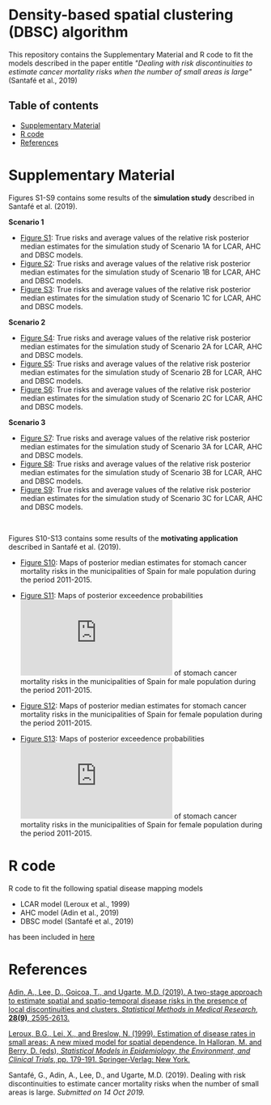 # Density-based spatial clustering (DBSC) algorithm
This repository contains the Supplementary Material and R code to fit the models described in the paper entitle _"Dealing with risk discontinuities to estimate cancer mortality risks when the number of small areas is large"_ (Santafé et al., 2019)

## Table of contents

- [Supplementary Material](#Supplementary-Material)
- [R code](#R-code)
- [References](#References)


# Supplementary Material
Figures S1-S9 contains some results of the __simulation study__ described in Santafé et al. (2019).

__Scenario 1__
- [Figure S1](https://github.com/spatialstatisticsupna/DBSC_article/blob/master/pdf/SimulationStudy_Scenario1A.pdf): True risks and average values of the relative risk posterior median estimates for the simulation study of Scenario 1A for LCAR, AHC and DBSC models.
- [Figure S2](https://github.com/spatialstatisticsupna/DBSC_article/blob/master/pdf/SimulationStudy_Scenario1B.pdf): True risks and average values of the relative risk posterior median estimates for the simulation study of Scenario 1B for LCAR, AHC and DBSC models.
- [Figure S3](https://github.com/spatialstatisticsupna/DBSC_article/blob/master/pdf/SimulationStudy_Scenario1C.pdf): True risks and average values of the relative risk posterior median estimates for the simulation study of Scenario 1C for LCAR, AHC and DBSC models.

__Scenario 2__
- [Figure S4](https://github.com/spatialstatisticsupna/DBSC_article/blob/master/pdf/SimulationStudy_Scenario2A.pdf): True risks and average values of the relative risk posterior median estimates for the simulation study of Scenario 2A for LCAR, AHC and DBSC models.
- [Figure S5](https://github.com/spatialstatisticsupna/DBSC_article/blob/master/pdf/SimulationStudy_Scenario2B.pdf): True risks and average values of the relative risk posterior median estimates for the simulation study of Scenario 2B for LCAR, AHC and DBSC models.
- [Figure S6](https://github.com/spatialstatisticsupna/DBSC_article/blob/master/pdf/SimulationStudy_Scenario2C.pdf): True risks and average values of the relative risk posterior median estimates for the simulation study of Scenario 2C for LCAR, AHC and DBSC models.

__Scenario 3__
- [Figure S7](https://github.com/spatialstatisticsupna/DBSC_article/blob/master/pdf/SimulationStudy_Scenario3A.pdf): True risks and average values of the relative risk posterior median estimates for the simulation study of Scenario 3A for LCAR, AHC and DBSC models.
- [Figure S8](https://github.com/spatialstatisticsupna/DBSC_article/blob/master/pdf/SimulationStudy_Scenario3B.pdf): True risks and average values of the relative risk posterior median estimates for the simulation study of Scenario 3B for LCAR, AHC and DBSC models.
- [Figure S9](https://github.com/spatialstatisticsupna/DBSC_article/blob/master/pdf/SimulationStudy_Scenario3C.pdf): True risks and average values of the relative risk posterior median estimates for the simulation study of Scenario 3C for LCAR, AHC and DBSC models.

<br>

Figures S10-S13 contains some results of the __motivating application__ described in Santafé et al. (2019).

- [Figure S10](https://github.com/spatialstatisticsupna/DBSC_article/blob/master/pdf/MotivatingApplication_Males_PosteriorRisks.pdf): Maps of posterior median estimates for stomach cancer mortality risks in the municipalities of Spain for male population during the period 2011-2015.
- [Figure S11](https://github.com/spatialstatisticsupna/DBSC_article/blob/master/pdf/MotivatingApplication_Males_ExceedenceProbabilities.pdf): Maps of posterior exceedence probabilities ![equation](https://latex.codecogs.com/gif.latex?P%28r_i%20%3E1%20%7C%20%7B%5Cbf%20O%7D%29) of stomach cancer mortality risks in the municipalities of Spain for male population during the period 2011-2015.

- [Figure S12](https://github.com/spatialstatisticsupna/DBSC_article/blob/master/pdf/MotivatingApplication_Females_PosteriorRisks.pdf): Maps of posterior median estimates for stomach cancer mortality risks in the municipalities of Spain for female population during the period 2011-2015.
- [Figure S13](https://github.com/spatialstatisticsupna/DBSC_article/blob/master/pdf/MotivatingApplication_Females_ExceedenceProbabilities.pdf): Maps of posterior exceedence probabilities ![equation](https://latex.codecogs.com/gif.latex?P%28r_i%20%3E1%20%7C%20%7B%5Cbf%20O%7D%29) of stomach cancer mortality risks in the municipalities of Spain for female population during the period 2011-2015.


# R code
R code to fit the following spatial disease mapping models
- LCAR model (Leroux et al., 1999)
- AHC model (Adin et al., 2019)
- DBSC model (Santafé et al., 2019)

has been included in [here](https://github.com/spatialstatisticsupna/DBSC_article/blob/master/R/)


# References
[Adin, A., Lee, D., Goicoa, T., and Ugarte, M.D. (2019). A two-stage approach to estimate spatial and spatio-temporal disease risks in the presence of local discontinuities and clusters. _Statistical Methods in Medical Research_, __28(9)__, 2595-2613.](https://doi.org/10.1177/0962280218767975)

[Leroux, B.G., Lei, X., and Breslow, N. (1999). Estimation of disease rates in small areas: A new mixed model for spatial dependence. In Halloran, M. and Berry, D. (eds), _Statistical Models in Epidemiology, the Environment, and Clinical Trials_, pp. 179-191. Springer-Verlag: New York.](https://doi.org/10.1007/978-1-4612-1284-3_4)

Santafé, G., Adin, A., Lee, D., and Ugarte, M.D. (2019). Dealing with risk discontinuities to estimate cancer mortality risks when the number of small areas is large. _Submitted on 14 Oct 2019._ 
